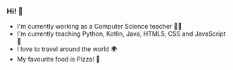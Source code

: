 ### Hi! 👋

- I'm currently working as a Computer Science teacher :man_technologist:
- I'm currently teaching Python, Kotlin, Java, HTML5, CSS and JavaScript :open_book:
- I love to travel around the world :earth_africa:
- My favourite food is Pizza! :pizza:

<!--
**jtaguar/jtaguar** is a ✨ _special_ ✨ repository because its `README.md` (this file) appears on your GitHub profile.

Here are some ideas to get you started:

- 🔭 I’m currently working on ...
- 🌱 I’m currently learning ...
- 👯 I’m looking to collaborate on ...
- 🤔 I’m looking for help with ...
- 💬 Ask me about ...
- 📫 How to reach me: ...
- 😄 Pronouns: ...
- ⚡ Fun fact: ...
-->
